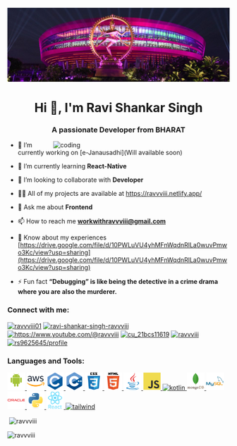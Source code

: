 ![logo](https://github.com/ravvviii/ravvviii/blob/main/image.png)
<h1 align="center">Hi 👋, I'm Ravi Shankar Singh</h1>
<h3 align="center">A passionate Developer from BHARAT</h3>
<img align="right" alt = "coding"  width = "400" src = "https://camo.githubusercontent.com/7de37139d0b4c1ce40865e799b446c0e963a3dd8fb68d239707237c40604fa3d/68747470733a2f2f63646e2e6472696262626c652e636f6d2f75736572732f3733303730332f73637265656e73686f74732f363538313234332f6176656e746f2e676966">
 </p>



- 🔭 I’m currently working on [e-Janausadhi](Will available soon)

- 🌱 I’m currently learning **React-Native**

- 👯 I’m looking to collaborate with **Developer**

- 👨‍💻 All of my projects are available at https://ravvviii.netlify.app/
- 💬 Ask me about **Frontend**

- 📫 How to reach me **workwithravvviii@gmail.com**

- 📄 Know about my experiences [https://drive.google.com/file/d/10PWLuVU4yhMFnWqdnRlLa0wuvPmwo3Kc/view?usp=sharing](https://drive.google.com/file/d/10PWLuVU4yhMFnWqdnRlLa0wuvPmwo3Kc/view?usp=sharing)

- ⚡ Fun fact **“Debugging” is like being the detective in a crime drama where you are also the murderer.**

<h3 align="left">Connect with me:</h3>
<p align="left">
<a href="https://twitter.com/ravvviii01" target="blank"><img align="center" src="https://raw.githubusercontent.com/rahuldkjain/github-profile-readme-generator/master/src/images/icons/Social/twitter.svg" alt="ravvviii01" height="30" width="40" /></a>
<a href="https://linkedin.com/in/ravi-shankar-singh-ravvviii" target="blank"><img align="center" src="https://raw.githubusercontent.com/rahuldkjain/github-profile-readme-generator/master/src/images/icons/Social/linked-in-alt.svg" alt="ravi-shankar-singh-ravvviii" height="30" width="40" /></a>
<a href="https://www.youtube.com/c/https://www.youtube.com/@ravvviii" target="blank"><img align="center" src="https://raw.githubusercontent.com/rahuldkjain/github-profile-readme-generator/master/src/images/icons/Social/youtube.svg" alt="https://www.youtube.com/@ravvviii" height="30" width="40" /></a>
<a href="https://www.codechef.com/users/cu_21bcs11619" target="blank"><img align="center" src="https://cdn.jsdelivr.net/npm/simple-icons@3.1.0/icons/codechef.svg" alt="cu_21bcs11619" height="30" width="40" /></a>
<a href="https://www.leetcode.com/ravvviii" target="blank"><img align="center" src="https://raw.githubusercontent.com/rahuldkjain/github-profile-readme-generator/master/src/images/icons/Social/leet-code.svg" alt="ravvviii" height="30" width="40" /></a>
<a href="https://auth.geeksforgeeks.org/user/rs9625645/profile" target="blank"><img align="center" src="https://raw.githubusercontent.com/rahuldkjain/github-profile-readme-generator/master/src/images/icons/Social/geeks-for-geeks.svg" alt="rs9625645/profile" height="30" width="40" /></a>
</p>

<h3 align="left">Languages and Tools:</h3>
<p align="left"> <a href="https://developer.android.com" target="_blank" rel="noreferrer"> <img src="https://raw.githubusercontent.com/devicons/devicon/master/icons/android/android-original-wordmark.svg" alt="android" width="40" height="40"/> </a> <a href="https://aws.amazon.com" target="_blank" rel="noreferrer"> <img src="https://raw.githubusercontent.com/devicons/devicon/master/icons/amazonwebservices/amazonwebservices-original-wordmark.svg" alt="aws" width="40" height="40"/> </a> <a href="https://www.cprogramming.com/" target="_blank" rel="noreferrer"> <img src="https://raw.githubusercontent.com/devicons/devicon/master/icons/c/c-original.svg" alt="c" width="40" height="40"/> </a> <a href="https://www.w3schools.com/cpp/" target="_blank" rel="noreferrer"> <img src="https://raw.githubusercontent.com/devicons/devicon/master/icons/cplusplus/cplusplus-original.svg" alt="cplusplus" width="40" height="40"/> </a> <a href="https://www.w3schools.com/css/" target="_blank" rel="noreferrer"> <img src="https://raw.githubusercontent.com/devicons/devicon/master/icons/css3/css3-original-wordmark.svg" alt="css3" width="40" height="40"/> </a> <a href="https://www.w3.org/html/" target="_blank" rel="noreferrer"> <img src="https://raw.githubusercontent.com/devicons/devicon/master/icons/html5/html5-original-wordmark.svg" alt="html5" width="40" height="40"/> </a> <a href="https://www.java.com" target="_blank" rel="noreferrer"> <img src="https://raw.githubusercontent.com/devicons/devicon/master/icons/java/java-original.svg" alt="java" width="40" height="40"/> </a> <a href="https://developer.mozilla.org/en-US/docs/Web/JavaScript" target="_blank" rel="noreferrer"> <img src="https://raw.githubusercontent.com/devicons/devicon/master/icons/javascript/javascript-original.svg" alt="javascript" width="40" height="40"/> </a> <a href="https://kotlinlang.org" target="_blank" rel="noreferrer"> <img src="https://www.vectorlogo.zone/logos/kotlinlang/kotlinlang-icon.svg" alt="kotlin" width="40" height="40"/> </a> <a href="https://www.mongodb.com/" target="_blank" rel="noreferrer"> <img src="https://raw.githubusercontent.com/devicons/devicon/master/icons/mongodb/mongodb-original-wordmark.svg" alt="mongodb" width="40" height="40"/> </a> <a href="https://www.mysql.com/" target="_blank" rel="noreferrer"> <img src="https://raw.githubusercontent.com/devicons/devicon/master/icons/mysql/mysql-original-wordmark.svg" alt="mysql" width="40" height="40"/> </a> <a href="https://www.oracle.com/" target="_blank" rel="noreferrer"> <img src="https://raw.githubusercontent.com/devicons/devicon/master/icons/oracle/oracle-original.svg" alt="oracle" width="40" height="40"/> </a> <a href="https://www.python.org" target="_blank" rel="noreferrer"> <img src="https://raw.githubusercontent.com/devicons/devicon/master/icons/python/python-original.svg" alt="python" width="40" height="40"/> </a> <a href="https://reactjs.org/" target="_blank" rel="noreferrer"> <img src="https://raw.githubusercontent.com/devicons/devicon/master/icons/react/react-original-wordmark.svg" alt="react" width="40" height="40"/> </a> <a href="https://tailwindcss.com/" target="_blank" rel="noreferrer"> <img src="https://www.vectorlogo.zone/logos/tailwindcss/tailwindcss-icon.svg" alt="tailwind" width="40" height="40"/> </a> </p>

<p>&nbsp;<img align="center" src="https://github-readme-stats.vercel.app/api?username=ravvviii&show_icons=true&locale=en" alt="ravvviii" /></p>

<p><img align="center" src="https://github-readme-streak-stats.herokuapp.com/?user=ravvviii&" alt="ravvviii" /></p>

